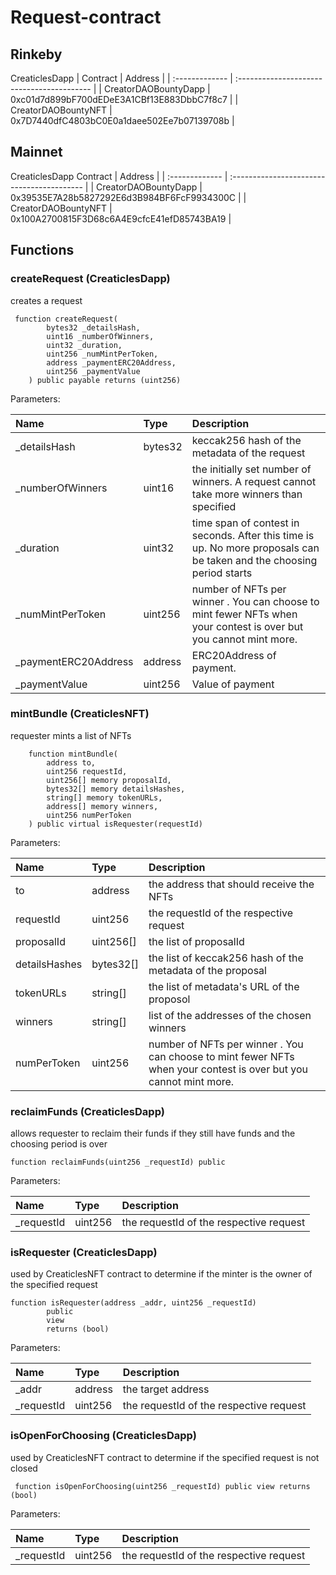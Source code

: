 # Request-contract

## Rinkeby

CreaticlesDapp
| Contract       | Address                                    |
| :------------- | :----------------------------------------- |
| CreatorDAOBountyDapp | 0xc01d7d899bF700dEDeE3A1CBf13E883DbbC7f8c7 |
| CreatorDAOBountyNFT  | 0x7D7440dfC4803bC0E0a1daee502Ee7b07139708b |

## Mainnet

CreaticlesDapp
 Contract       | Address                                    |
| :------------- | :----------------------------------------- |
| CreatorDAOBountyDapp | 0x39535E7A28b5827292E6d3B984BF6FcF9934300C |
| CreatorDAOBountyNFT  | 0x100A2700815F3D68c6A4E9cfcE41efD85743BA19 |

## Functions

### createRequest (CreaticlesDapp)

creates a request

```
 function createRequest(
        bytes32 _detailsHash,
        uint16 _numberOfWinners,
        uint32 _duration,
        uint256 _numMintPerToken,
        address _paymentERC20Address,
        uint256 _paymentValue
    ) public payable returns (uint256)
```

Parameters:

| Name                 | Type    | Description                                                                                                           |
| :------------------- | :------ | :-------------------------------------------------------------------------------------------------------------------- |
| _detailsHash         | bytes32 | keccak256 hash of the metadata of the request                                                                         |
| _numberOfWinners     | uint16  | the initially set number of winners. A request cannot take more winners than specified                                |
| _duration            | uint32  | time span of contest in seconds. After this time is up. No more proposals can be taken and the choosing period starts |
| _numMintPerToken     | uint256 | number of NFTs per winner . You can choose to mint fewer NFTs when your contest is over but you cannot mint more.     |
| _paymentERC20Address | address | ERC20Address of payment.                                                                                              |
| _paymentValue        | uint256 | Value of payment                                                                                                      |

### mintBundle (CreaticlesNFT)

requester mints a list of NFTs

```
    function mintBundle(
        address to,
        uint256 requestId,
        uint256[] memory proposalId,
        bytes32[] memory detailsHashes,
        string[] memory tokenURLs,
        address[] memory winners,
        uint256 numPerToken
    ) public virtual isRequester(requestId)
```

Parameters:

| Name          | Type      | Description                                                                                                       |
| :------------ | :-------- | :---------------------------------------------------------------------------------------------------------------- |
| to            | address   | the address that should receive the NFTs                                                                          |
| requestId     | uint256   | the requestId of the respective request                                                                           |
| proposalId    | uint256[] | the list of proposalId                                                                                            |
| detailsHashes | bytes32[] | the list of keccak256 hash of the metadata of the proposal                                                         |
| tokenURLs     | string[]  | the list of metadata's URL of the proposol                                                                                              |
| winners       | string[]  | list of the addresses of the chosen winners                                                                       |
| numPerToken   | uint256   | number of NFTs per winner . You can choose to mint fewer NFTs when your contest is over but you cannot mint more. |


### reclaimFunds (CreaticlesDapp)

allows requester to reclaim their funds if they still have funds and the choosing period is over

```
function reclaimFunds(uint256 _requestId) public
```

Parameters:

| Name       | Type    | Description                             |
| :--------- | :------ | :-------------------------------------- |
| _requestId | uint256 | the requestId of the respective request |

### isRequester (CreaticlesDapp)

used by CreaticlesNFT contract to determine if the minter is the owner of the specified request

```
function isRequester(address _addr, uint256 _requestId)
        public
        view
        returns (bool)
```

Parameters:

| Name       | Type    | Description                             |
| :--------- | :------ | :-------------------------------------- |
| _addr      | address | the target address                      |
| _requestId | uint256 | the requestId of the respective request |

### isOpenForChoosing (CreaticlesDapp)

used by CreaticlesNFT contract to determine if the specified request is not closed

```
 function isOpenForChoosing(uint256 _requestId) public view returns (bool)
```

Parameters:

| Name       | Type    | Description                             |
| :--------- | :------ | :-------------------------------------- |
| _requestId | uint256 | the requestId of the respective request |